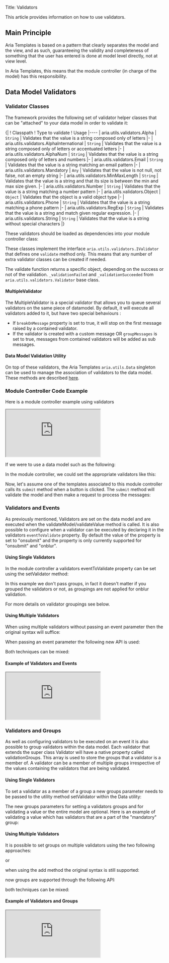 Title: Validators


This article provides information on how to use validators. 

## Main Principle

Aria Templates is based on a pattern that clearly separates the model and the view, and as such, guaranteeing the validity and completeness of something that the user has entered is done at model level directly, not at view level.

In Aria Templates, this means that the module controller (in charge of the model) has this responsibility.

## Data Model Validators

### Validator Classes

The framework provides the following set of validator helper classes that can be "attached" to your data model in order to validate it:

{|
! Classpath
! Type to validate
! Usage
|----
| aria.utils.validators.Alpha
| `String`
| Validates that the value is a string composed only of letters
|-
| aria.utils.validators.AlphaInternational
| `String`
| Validates that the value is a string composed only of letters or accentuated letters
|-
| aria.utils.validators.AlphaNum
| `String`
| Validates that the value is a string composed only of letters and numbers
|-
| aria.utils.validators.Email
| `String`
| Validates that the value is a string matching an email pattern
|-
| aria.utils.validators.Mandatory
| `Any`
| Validates that the value is not null, not false, not an empty string
|-
| aria.utils.validators.MinMaxLength
| `String`
| Validates that the value is a string and that its size is between the min and max size given.
|-
| aria.utils.validators.Number
| `String`
| Validates that the value is a string matching a number pattern
|-
| aria.utils.validators.Object
| `Object`
| Validates that the object is a valid object type
|-
| aria.utils.validators.Phone
| `String`
| Validates that the value is a string matching a phone pattern
|-
| aria.utils.validators.RegExp
| `String`
| Validates that the value is a string and match given regular expression.
|-
| aria.utils.validators.String
| `String`
| Validates that the value is a string without special characters
|}

These validators should be loaded as dependencies into your module controller class:


<script src='http://snippets.ariatemplates.com/snippets/github.com/ariatemplates/documentation-code/%VERSION%/snippets/utils/validators/Validators.js?tag=dependencies&lang=at&outdent=true'></script>
 
These classes implement the interface `aria.utils.validators.IValidator` that defines one `validate` method only. This means that any number of extra validator classes can be created if needed.

The validate function returns a specific object, depending on the success or not of the validation. `_validationFailed` and `_validationSucceeded` from `aria.utils.validators.Validator` base class.

#### MultipleValidator

The MultipleValidator is a special validator that allows you to queue several validators on the same piece of datamodel. By default, it will execute all validators added to it, but have two special behaviours :


* If `breakOnMessage` property is set to true, it will stop on the first message raised by a contained validator.
* If the validator is created with a custom message OR `groupMessages` is set to true, messages from contained validators will be added as sub messages.

#### Data Model Validation Utility

On top of these validators, the Aria Templates `aria.utils.Data` singleton can be used to manage the association of validators to the data model.  These methods are described [here](http://ariatemplates.com/aria/guide/apps/apidocs/#aria.utils.Data).

### Module Controller Code Example

Here is a module controller example using validators 

<iframe class='samples' src='http://snippets.ariatemplates.com/samples/github.com/ariatemplates/documentation-code/%VERSION%/samples/utils/validators/basic/?skip=1' ></iframe>

If we were to use a data model such as the following:


<script src='http://snippets.ariatemplates.com/snippets/github.com/ariatemplates/documentation-code/%VERSION%/snippets/utils/validators/Validators.js?tag=datamodel&lang=at&outdent=true'></script>

In the module controller, we could set the appropriate validators like this:


<script src='http://snippets.ariatemplates.com/snippets/github.com/ariatemplates/documentation-code/%VERSION%/snippets/utils/validators/Validators.js?tag=setvalidators&lang=at&outdent=true'></script> 

Now, let's assume one of the templates associated to this module controller calls its `submit` method when a button is clicked. The `submit` method will validate the model and then make a request to process the messages:


<script src='http://snippets.ariatemplates.com/snippets/github.com/ariatemplates/documentation-code/%VERSION%/snippets/utils/validators/Validators.js?tag=submit&lang=at&outdent=true'></script>

### Validators and Events

As previously mentioned, Validators are set on the data model and are executed when the validateModel/validateValue method is called.  It is also possible to configure when a validator can be executed by declaring it in the validators `eventToValidate` property.  By default the value of the property is set to "onsubmit" and the property is only currently supported for "onsubmit" and "onblur".

#### Using Single Validators

In the module controller a validators eventToValidate property can be set using the setValidator method: 

<script src='http://snippets.ariatemplates.com/snippets/github.com/ariatemplates/documentation-code/%VERSION%/snippets/utils/validators/Validators.js?tag=eventsSingle&lang=at&outdent=true'></script>

In this example we don't pass groups, in fact it doesn't matter if you grouped the validators or not, as groupings are not applied for onblur validation.

For more details on validator groupings see below.

#### Using Multiple Validators

When using multiple validators without passing an event parameter then the original syntax will suffice: 

<script src='http://snippets.ariatemplates.com/snippets/github.com/ariatemplates/documentation-code/%VERSION%/snippets/utils/validators/Validators.js?tag=eventsMultiple1&lang=at&outdent=true'></script>

When passing an event parameter the following new API is used:


<script src='http://snippets.ariatemplates.com/snippets/github.com/ariatemplates/documentation-code/%VERSION%/snippets/utils/validators/Validators.js?tag=eventsMultiple2&lang=at&outdent=true'></script>

Both techniques can be mixed:


<script src='http://snippets.ariatemplates.com/snippets/github.com/ariatemplates/documentation-code/%VERSION%/snippets/utils/validators/Validators.js?tag=eventsMultiple3&lang=at&outdent=true'></script>

#### Example of Validators and Events

<iframe class='samples' src='http://snippets.ariatemplates.com/samples/github.com/ariatemplates/documentation-code/%VERSION%/samples/utils/validators/event/?skip=1' ></iframe>

### Validators and Groups

As well as configuring validators to be executed on an event it is also possible to group validators within the data model.  Each validator that extends the super class Validator will have a native property called validationGroups.  This array is used to store the groups that a validator is a member of.  A validator can be a member of multiple groups irrespective of the values containing the validators that are being validated.

#### Using Single Validators

To set a validator as a member of a group a new groups parameter needs to be passed to the utility method setValidator within the Data utility:


<script src='http://snippets.ariatemplates.com/snippets/github.com/ariatemplates/documentation-code/%VERSION%/snippets/utils/validators/Validators.js?tag=groupsSingle1&lang=at&outdent=true'></script>

The new groups parameters for setting a validators groups and for validating a value or the entire model are optional.  Here is an example of validating a value which has validators that are a part of the "mandatory" group:


<script src='http://snippets.ariatemplates.com/snippets/github.com/ariatemplates/documentation-code/%VERSION%/snippets/utils/validators/Validators.js?tag=groupsSingle2&lang=at&outdent=true'></script>

#### Using Multiple Validators

It is possible to set groups on multiple validators using the two following approaches: 

<script src='http://snippets.ariatemplates.com/snippets/github.com/ariatemplates/documentation-code/%VERSION%/snippets/utils/validators/Validators.js?tag=groupsMultiple1&lang=at&outdent=true'></script>

or

<script src='http://snippets.ariatemplates.com/snippets/github.com/ariatemplates/documentation-code/%VERSION%/snippets/utils/validators/Validators.js?tag=groupsMultiple2&lang=at&outdent=true'></script>

when using the add method the original syntax is still supported: 

<script src='http://snippets.ariatemplates.com/snippets/github.com/ariatemplates/documentation-code/%VERSION%/snippets/utils/validators/Validators.js?tag=groupsMultiple3&lang=at&outdent=true'></script>

now groups are supported through the following API: 

<script src='http://snippets.ariatemplates.com/snippets/github.com/ariatemplates/documentation-code/%VERSION%/snippets/utils/validators/Validators.js?tag=groupsMultiple4&lang=at&outdent=true'></script>

both techniques can be mixed: 

<script src='http://snippets.ariatemplates.com/snippets/github.com/ariatemplates/documentation-code/%VERSION%/snippets/utils/validators/Validators.js?tag=groupsMultiple5&lang=at&outdent=true'></script>

#### Example of Validators and Groups

<iframe class='samples' src='http://snippets.ariatemplates.com/samples/github.com/ariatemplates/documentation-code/%VERSION%/samples/utils/validators/group/?skip=1' ></iframe>